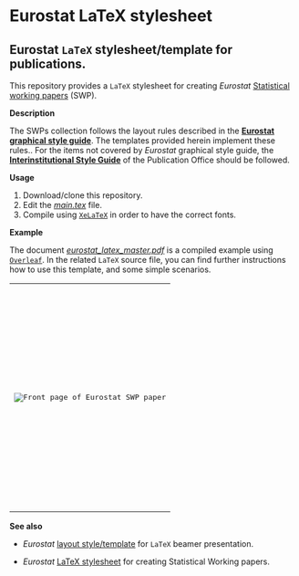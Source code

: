 Eurostat LaTeX stylesheet
=========================

Eurostat `LaTeX` stylesheet/template for publications.
---

This repository provides a `LaTeX` stylesheet for creating _Eurostat_ [Statistical working papers](https://ec.europa.eu/eurostat/publications/statistical-working-papers) (SWP).

**Description**

The SWPs collection follows the layout rules described in the [**Eurostat graphical style guide**](https://ec.europa.eu/eurostat/documents/4187653/7192088/STYLE_GUIDE_2016.pdf). The templates provided herein implement these rules.. For the items not covered by _Eurostat_ graphical style guide, the [**Interinstitutional Style Guide**](https://publications.europa.eu/code/en/en-000100.htm) of the Publication Office should be followed. 

**Usage**

1. Download/clone this repository.
 2. Edit the [_main.tex_](main.tex) file.
 3. Compile using [`XeLaTeX`](https://en.wikipedia.org/wiki/XeTeX) in order to have the correct fonts.


**Example**

The document [_eurostat_latex_master.pdf_](eurostat_latex_master.pdf) is a compiled example using [`Overleaf`](https://www.overleaf.com/learn/latex/XeLaTeX). In the related `LaTeX` source file, you can find further instructions how to use this template, and some simple scenarios.

<table>
<tr width="400px" height="400px" text-align="center" vertical-align="middle">
<td>
<kbd><img src="examples/example-latex-estat-swp-frontpage.png" alt="Front page of Eurostat SWP paper" max-height="70%" max-width="70%"></kbd>
</td>
</tr>
</table>

**See also**

* _Eurostat_ [layout style/template](https://github.com/eurostat/beamslide) for `LaTeX` beamer presentation.

* _Eurostat_ [LaTeX stylesheet](https://github.com/eurostat/eurostat_latex) for creating Statistical Working papers.
